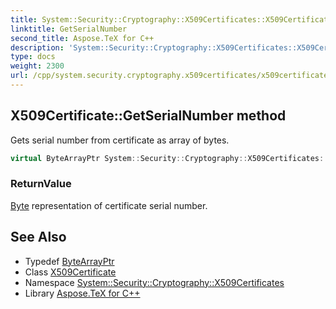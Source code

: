 ```yaml
---
title: System::Security::Cryptography::X509Certificates::X509Certificate::GetSerialNumber method
linktitle: GetSerialNumber
second_title: Aspose.TeX for C++
description: 'System::Security::Cryptography::X509Certificates::X509Certificate::GetSerialNumber method. Gets serial number from certificate as array of bytes in C++.'
type: docs
weight: 2300
url: /cpp/system.security.cryptography.x509certificates/x509certificate/getserialnumber/
---
```

## X509Certificate::GetSerialNumber method


Gets serial number from certificate as array of bytes.

```cpp
virtual ByteArrayPtr System::Security::Cryptography::X509Certificates::X509Certificate::GetSerialNumber() const
```


### ReturnValue

[Byte](../../../system/byte/) representation of certificate serial number.

## See Also

* Typedef [ByteArrayPtr](../../../system/bytearrayptr/)
* Class [X509Certificate](../)
* Namespace [System::Security::Cryptography::X509Certificates](../../)
* Library [Aspose.TeX for C++](../../../)
